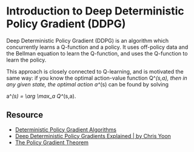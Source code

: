 # Introduction to Deep Deterministic Policy Gradient (DDPG)
Deep Deterministic Policy Gradient (DDPG) is an algorithm which concurrently learns a Q-function and a policy. It uses off-policy data and the Bellman equation to learn the Q-function, and uses the Q-function to learn the policy.

This approach is closely connected to Q-learning, and is motivated the same way: if you know the optimal action-value function Q^*(s,a), then in any given state, the optimal action a^*(s) can be found by solving

a^*(s) = \arg \max_a Q^*(s,a).

## Resource
- [Deterministic Policy Gradient Algorithms](http://proceedings.mlr.press/v32/silver14.pdf)
- [
Deep Deterministic Policy Gradients Explained | by Chris Yoon](https://towardsdatascience.com/deep-deterministic-policy-gradients-explained-2d94655a9b7b)
- [The Policy Gradient Theorem](https://www.coursera.org/lecture/prediction-control-function-approximation/the-policy-gradient-theorem-Wv6wa)
